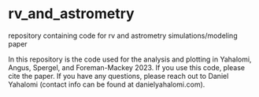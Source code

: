 # rv_and_astrometry
repository containing code for rv and astrometry simulations/modeling paper

In this repository is the code used for the analysis and plotting in Yahalomi, Angus, Spergel, and Foreman-Mackey 2023. If you use this code, please cite the paper. If you have any questions, please reach out to Daniel Yahalomi (contact info can be found at danielyahalomi.com).
